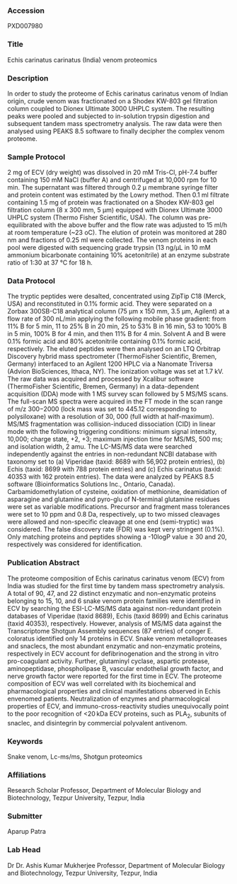 ### Accession
PXD007980

### Title
Echis carinatus carinatus (India) venom proteomics

### Description
In order to study the proteome of Echis carinatus carinatus venom of Indian origin, crude venom was fractionated on a Shodex KW-803 gel filtration column coupled to Dionex Ultimate 3000 UHPLC system. The resulting peaks were pooled and subjected to in-solution trypsin digestion and subsequent tandem mass spectrometry analysis. The raw data were then analysed using PEAKS 8.5 software to finally decipher the complex venom proteome.

### Sample Protocol
2 mg of ECV (dry weight) was dissolved in 20 mM Tris-Cl, pH-7.4 buffer containing 150 mM NaCl (buffer A) and centrifuged at 10,000 rpm for 10 min. The supernatant was filtered through 0.2 µ membrane syringe filter and protein content was estimated by the Lowry method. Then 0.1 ml filtrate containing 1.5 mg of protein was fractionated on a Shodex KW-803 gel filtration column (8 x 300 mm, 5 µm) equipped with Dionex Ultimate 3000 UHPLC system (Thermo Fisher Scientific, USA). The column was pre-equilibrated with the above buffer and the flow rate was adjusted to 15 ml/h at room temperature (~23 oC). The elution of protein was monitored at 280 nm and fractions of 0.25 ml were collected. The venom proteins in each pool were digested with sequencing grade trypsin (13 ng/μL in 10 mM ammonium bicarbonate containing 10% acetonitrile) at an enzyme substrate ratio of 1:30 at 37 °C for 18 h.

### Data Protocol
The tryptic peptides were desalted, concentrated using ZipTip C18 (Merck, USA) and reconstituted in 0.1% formic acid. They were separated on a Zorbax 300SB-C18 analytical column (75 μm x 150 mm, 3.5 μm, Agilent) at a flow rate of 300 nL/min applying the following mobile phase gradient: from 11% B for 5 min, 11 to 25% B in 20 min, 25 to 53% B in 16 min, 53 to 100% B in 5 min, 100% B for 4 min, and then 11% B for 4 min. Solvent A and B were 0.1% formic acid and 80% acetonitrile containing 0.1% formic acid, respectively. The eluted peptides were then analysed on an LTQ Orbitrap Discovery hybrid mass spectrometer (ThermoFisher Scientific, Bremen, Germany) interfaced to an Agilent 1200 HPLC via a Nanomate Triversa (Advion BioSciences, Ithaca, NY). The ionization voltage was set at 1.7 kV. The raw data was acquired and processed by Xcalibur software (ThermoFisher Scientific, Bremen, Germany) in a data-dependent acquisition (DDA) mode with 1 MS survey scan followed by 5 MS/MS scans. The full-scan MS spectra were acquired in the FT mode in the scan range of m/z 300−2000 (lock mass was set to 445.12 corresponding to polysiloxane) with a resolution of 30, 000 (full width at half-maximum). MS/MS fragmentation was collision-induced dissociation (CID) in linear mode with the following triggering conditions: minimum signal intensity, 10,000; charge state, +2, +3; maximum injection time for MS/MS, 500 ms; and isolation width, 2 amu. The LC-MS/MS data were searched independently against the entries in non-redundant NCBI database with taxonomy set to (a) Viperidae (taxid: 8689 with 56,902 protein entries), (b) Echis (taxid: 8699 with 788 protein entries) and (c) Echis carinatus (taxid: 40353 with 162 protein entries). The data were analyzed by PEAKS 8.5 software (Bioinformatics Solutions Inc., Ontario, Canada). Carbamidomethylation of cysteine, oxidation of methionine, deamidation of asparagine and glutamine and pyro-glu of N-terminal glutamine residues were set as variable modifications. Precursor and fragment mass tolerances were set to 10 ppm and 0.8 Da, respectively, up to two missed cleavages were allowed and non-specific cleavage at one end (semi-tryptic) was considered. The false discovery rate (FDR) was kept very stringent (0.1%). Only matching proteins and peptides showing a -10logP value ≥ 30 and 20, respectively was considered for identification.

### Publication Abstract
The proteome composition of Echis carinatus carinatus venom (ECV) from India was studied for the first time by tandem mass spectrometry analysis. A total of 90, 47, and 22 distinct enzymatic and non-enzymatic proteins belonging to 15, 10, and 6 snake venom protein families were identified in ECV by searching the ESI-LC-MS/MS data against non-redundant protein databases of Viperidae (taxid 8689), Echis (taxid 8699) and Echis carinatus (taxid 40353), respectively. However, analysis of MS/MS data against the Transcriptome Shotgun Assembly sequences (87 entries) of conger E. coloratus identified only 14 proteins in ECV. Snake venom metalloproteases and snaclecs, the most abundant enzymatic and non-enzymatic proteins, respectively in ECV account for defibrinogenation and the strong in vitro pro-coagulant activity. Further, glutaminyl cyclase, aspartic protease, aminopeptidase, phospholipase B, vascular endothelial growth factor, and nerve growth factor were reported for the first time in ECV. The proteome composition of ECV was well correlated with its biochemical and pharmacological properties and clinical manifestations observed in Echis envenomed patients. Neutralization of enzymes and pharmacological properties of ECV, and immuno-cross-reactivity studies unequivocally point to the poor recognition of &lt;20&#x2009;kDa ECV proteins, such as PLA<sub>2</sub>, subunits of snaclec, and disintegrin by commercial polyvalent antivenom.

### Keywords
Snake venom, Lc-ms/ms, Shotgun proteomics

### Affiliations
Research Scholar
Professor, Department of Molecular Biology and Biotechnology, Tezpur University, Tezpur, India

### Submitter
Aparup Patra

### Lab Head
Dr Dr. Ashis Kumar Mukherjee
Professor, Department of Molecular Biology and Biotechnology, Tezpur University, Tezpur, India


